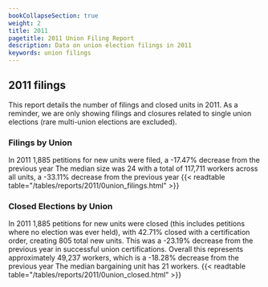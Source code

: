 ```yaml
---
bookCollapseSection: true
weight: 2
title: 2011
pagetitle: 2011 Union Filing Report
description: Data on union election filings in 2011
keywords: union filings
---
```


## 2011 filings

This report details the number of filings and closed units in 2011. As a reminder, we are only showing filings and closures related to single union elections (rare multi-union elections are excluded).

### Filings by Union
In 2011 1,885 petitions for new units were filed, a -17.47% decrease from the previous year The median size was 24 with a total of 117,711 workers across all units, a -33.11% decrease from the previous year
{{< readtable table="/tables/reports/2011/0union_filings.html" >}}

### Closed Elections by Union
In 2011 1,885 petitions for new units were closed (this includes petitions where no election was ever held), with 42.71% closed with a certification order, creating 805 total new units. This was a -23.19% decrease from the previous year in successful union certifications. Overall this represents approximately 49,237 workers, which is a -18.28% decrease from the previous year The median bargaining unit has 21 workers.
{{< readtable table="/tables/reports/2011/0union_closed.html" >}}
